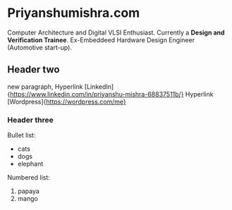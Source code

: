 # Priyanshumishra.com
Computer Architecture and Digital VLSI Enthusiast.
Currently a **Design and Verification Trainee**.
Ex-Embeddeed Hardware Design Engineer (Automotive start-up).

## Header two

new paragraph,
Hyperlink [LinkedIn]{https://www.linkedin.com/in/priyanshu-mishra-68837511b/}
Hyperlink [Wordpress]{https://wordpress.com/me}

### Header three

Bullet list:

- cats
- dogs
- elephant

Numbered list:

1. papaya
2. mango
